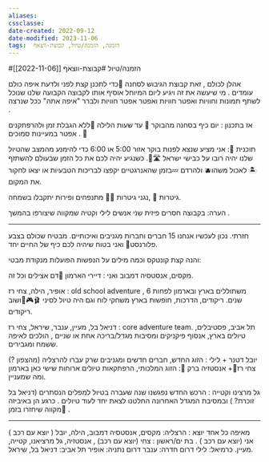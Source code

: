 ```yaml
---
aliases: 
cssclasse: 
date-created: 2022-09-12
date-modified: 2023-11-06
tags:  הזמנה, הזמנה/טיול, קבוצת-ווצאף
---
```


#הזמנה/טיול #קבוצת-ווצאף [[2022-11-06]]

אהלן לכולם , זאת קבוצת הגיבוש לסחנה 🐳כדי לתכנן קצת לפני ולדעת איפה כולם עומדים .
מי שיעשה את זה ויגיע ליום המיוחל אוסיף אותו לקבוצה הקבועה שלנו שנוכל לשתף תמונות וחוויות ואפטר חוויות ואפטר אפטר חוויות ולברר "איפה אתה" ככל שנרצה .  

אז בתכנון : יום כיף בסחנה מהבוקר 🌄 עד שעות הלילה 🌆ללא הגבלת זמן ולהרפתקנים אפטר במעיינות סמוכים . 🐳

תוכנית 📜: אני מציע שנצא לפנות בוקר אזור 5:00 או 6:00 כדי להימנע מהמצב שהטיול שלנו יהיה רובו על כבישי ישראל 🛣️🚧. כשנגיע יהיה לכם את כל הזמן שבעולם להשתזף🏝️ לאכול משהו🫐 ולהרדם 💤בזמן שהאנרגטיים  יקפצו לבריכות הטבעיות או יצאו לחקור את המקום.

גיטרות 🎸 ,נגני גיטרות 👨‍🎤 מתנפחים ופירות יתקבלו בשמחה.

הערה: בקבוצה חסרים פיזית שני אנשים לילי וקטיה שמקווה שיצורפו בהמשך  .

-------------------------------------------
חזרתי.  נכון לעכשיו אנחנו 15 חברים וחברות מגניבים ואיכותיים. מבטיח שכולם בצבע פלורנסט🎨 ואני בטוח שיהיה לכם כיף של החיים יחד.

והנה  קצת קונטקס וכמה מילים על הנפשות הפועלות מנקודת מבטי:

מקסים, אנסטסיה דמבוב ואני : דיירי הארמון  🏰דם אצילים וכל זה.

אופיר, הילה, צחי רז : old school adventure , משתוללים בארץ ובארמון לפחות 6 שנים. ריקודים, הדרכות, חופשות בארץ משחקי לוח וגם היה טיול לסיני 🩰🎮🐫ושוב ריקודים.

דניאל בל, מעיין, ענבר, שיראל, צחי רז : core adventure team. תל אביב, פסטיבלים, טיולים בארץ, אנסוף פיקניקים ומסיבות מגדל/בריכה אחת או שניים , הולכים לאיפה ששמח ומגבירים.

יובל דטנר + לילי : הזוג החדש, חברים חדשים ומגניבים שרק עברו להרצליה (מהצפון ?)
צחי  רז🤴+ אנסטזיה ברק 👸: הזוג המלכותי, הרפתקאות טיולים ארוחות שישי כאן בארמון ומה שמעניין.
 
גל מרצינו וקטייה : הרכש החדש נפגשנו שנה שעברה בטיול למפלים הנסתרים (דניאל בל זוכרת? )  ובמסיבת המגדל האחרונה החלטנו לצאת יחד לעוד טיולים . כרגע הן באיביזה 🗾מקווה שיחזרו בזמן .

------------------------------------
מאיפה כל אחד יוצא :
הרצליה: מקסים, אנסטסיה דמבוב, הילה, יובל ( יוצא עם רכב )  אני (יוצא עם רכב ) .
בת ים/ראשון : צחי (יוצא עם רכב) , אנסטזיה, גל מרציאנו, קטייה, מעיין.
כרמיאל: לילי
דרום חדרה: ענבר
דרום נתניה: אופיר
תל אביב: דניאל בל, שיראל.
